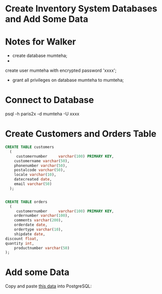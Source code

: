 # Create Inventory System Databases and Add Some Data


# Notes for Walker
* create database mumteha;
* 
create user mumteha with encrypted password 'xxxx';
* grant all privileges on database mumteha to mumteha;


# Connect to Database
psql -h paris2x -d mumteha -U xxxx




# Create Customers and Orders Table

```sql
CREATE TABLE customers
  ( 
     customernumber     varchar(100) PRIMARY KEY, 
    customername varchar(50),
    phonenumber varchar(50),
    postalcode varchar(50),
    locale varchar(10),
    datecreated date,
    email varchar(50)
  );


CREATE TABLE orders
  ( 
     customernumber     varchar(100) PRIMARY KEY,
    ordernumber varchar(100),
    comments varchar(200),
    orderdate date,
    ordertype varchar(10),
    shipdate date,
discount float,
quantity int,
    productnumber varchar(50)
);
```

# Add some Data

 

Copy and paste [this data](https://raw.githubusercontent.com/werowe/glue/master/customersOrders.sql) into PostgreSQL:



